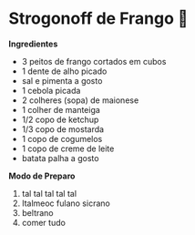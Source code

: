# Strogonoff de Frango :chicken:

**Ingredientes**

 - 3 peitos de frango cortados em cubos
 - 1 dente de alho picado
 - sal e pimenta a gosto
 - 1 cebola picada
 - 2 colheres (sopa) de maionese
 - 1 colher de manteiga
 - 1/2 copo de ketchup
 - 1/3 copo de mostarda
 - 1 copo de cogumelos
 - 1 copo de creme de leite
 - batata palha a gosto

  **Modo de Preparo**

  1. tal tal tal tal tal 
  2. ltalmeoc fulano sicrano
  3. beltrano
  4. comer tudo

  

  

  

  

  

  

  

